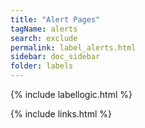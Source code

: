 ```yaml
---
title: "Alert Pages"
tagName: alerts
search: exclude
permalink: label_alerts.html
sidebar: doc_sidebar
folder: labels
---
```

{% include labellogic.html %}

{% include links.html %}
